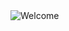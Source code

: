 <img src="https://github.com/Karre91/Karre91.github.io/blob/maain/img/welcome.jpg?raw=true" style="max-width: 100%;" alt="Welcome" />
